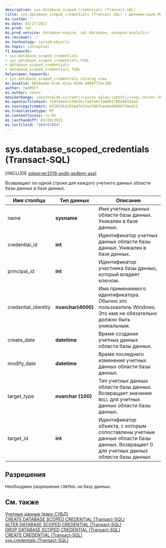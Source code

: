 ```yaml
---
description: sys.database_scoped_credentials (Transact-SQL)
title: sys.database_scoped_credentials (Transact-SQL) | Документация Майкрософт
ms.custom: ''
ms.date: 03/27/2017
ms.prod: sql
ms.prod_service: database-engine, sql-database, synapse-analytics
ms.reviewer: ''
ms.technology: system-objects
ms.topic: conceptual
f1_keywords:
- sys.database_scoped_credentials
- sys.database_scoped_credentials_TSQL
- database_scoped_credentials
- database_scoped_credentials_TSQL
helpviewer_keywords:
- sys.database_scoped_credentials catalog view
ms.assetid: 68e8aa6b-bcdc-42aa-93d8-d498f724c188
author: VanMSFT
ms.author: vanto
monikerRange: =azuresqldb-current||=azure-sqldw-latest||>=sql-server-2016||>=sql-server-linux-2017||=azuresqldb-mi-current
ms.openlocfilehash: 710764e5c530e5bcfa8f4bf7a8d01780948103ad
ms.sourcegitcommit: 0310fdb22916df013eef86fee44e660dbf39ad21
ms.translationtype: MT
ms.contentlocale: ru-RU
ms.lasthandoff: 03/20/2021
ms.locfileid: "104747954"
---
```

# <a name="sysdatabase_scoped_credentials-transact-sql"></a>sys.database_scoped_credentials (Transact-SQL)
[!INCLUDE [sqlserver2016-asdb-asdbmi-asa](../../includes/applies-to-version/sqlserver2016-asdb-asdbmi-asa.md)]

  Возвращает по одной строке для каждого учетного данных области базы данных в базе данных.  
  
|Имя столбца|Тип данных|Описание|  
|-----------------|---------------|-----------------|  
|name|**sysname**|Имя учетных данных области базы данных. Уникален в базе данных.|  
|credential_id|**int**|Идентификатор учетных данных области базы данных. Уникален в базе данных.|  
|principal_id|**int**|Идентификатор участника базы данных, который владеет ключом.|  
|credential_identity|**nvarchar(4000)**|Имя применяемого идентификатора. Обычно это пользователь Windows. Это имя не обязательно должно быть уникальным.|  
|create_date|**datetime**|Время создания учетных данных области базы данных.|  
|modify_date|**datetime**|Время последнего изменения учетных данных области базы данных.|  
|target_type|**nvarchar (100)**|Тип учетных данных области базы данных. Возвращает значение `NULL` для учетных данных области базы данных.|  
|target_id|**int**|Идентификатор объекта, с которым сопоставлены учетные данные области базы данных. Возвращает 0 для учетных данных области базы данных|  
  
## <a name="permissions"></a>Разрешения  
 Необходимо разрешение `CONTROL` на базу данных.  
  
## <a name="see-also"></a>См. также  
 [Учетные данные (ядро СУБД)](../../relational-databases/security/authentication-access/credentials-database-engine.md)   
 [CREATE DATABASE SCOPED CREDENTIAL (Transact-SQL)](../../t-sql/statements/create-database-scoped-credential-transact-sql.md)   
 [ALTER DATABASE SCOPED CREDENTIAL (Transact-SQL)](../../t-sql/statements/alter-database-scoped-credential-transact-sql.md)   
 [DROP DATABASE SCOPED CREDENTIAL (Transact-SQL)](../../t-sql/statements/drop-database-scoped-credential-transact-sql.md)   
 [CREATE CREDENTIAL (Transact-SQL)](../../t-sql/statements/create-credential-transact-sql.md)   
 [sys.credentials (Transact-SQL)](../../relational-databases/system-catalog-views/sys-credentials-transact-sql.md)  
  
  
